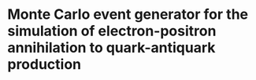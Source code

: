 # Monte Carlo event generator for the simulation of electron-positron annihilation to quark-antiquark production 
